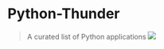 # Python-Thunder
> A curated list of Python applications
![](https://content.techgig.com/photo/69742411.cms)
